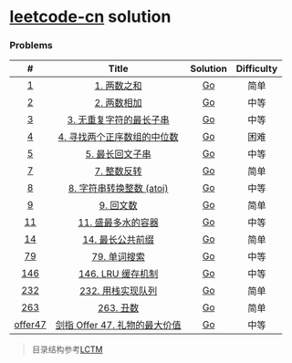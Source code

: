 # [leetcode-cn](https://leetcode-cn.com/) solution



### Problems
|                #                |                                                    Title                                                    |              Solution              | Difficulty |
| :-----------------------------: | :---------------------------------------------------------------------------------------------------------: | :--------------------------------: | :--------: |
|     [1](./algorithms/0001)      |                          [1. 两数之和](https://leetcode-cn.com/problems/two-sum/)                           |  [Go](./algorithms/0001/main.go)   |    简单    |
|     [2](./algorithms/0002)      |                      [2. 两数相加](https://leetcode-cn.com/problems/add-two-numbers/)                       |  [Go](./algorithms/0002/main.go)   |    中等    |
|     [3](./algorithms/0003)      | [3. 无重复字符的最长子串](https://leetcode-cn.com/problems/longest-substring-without-repeating-characters/) |  [Go](./algorithms/0003/main.go)   |    中等    |
|     [4](./algorithms/0004)      |        [4. 寻找两个正序数组的中位数](https://leetcode-cn.com/problems/median-of-two-sorted-arrays/)         |  [Go](./algorithms/0004/main.go)   |    困难    |
|     [5](./algorithms/0005)      |             [5. 最长回文子串](https://leetcode-cn.com/problems/longest-palindromic-substring/)              |  [Go](./algorithms/0005/main.go)   |    中等    |
|     [7](./algorithms/0007)      |                      [7. 整数反转](https://leetcode-cn.com/problems/reverse-integer/)                       |  [Go](./algorithms/0007/main.go)   |    简单    |
|     [8](./algorithms/0008)      |            [8. 字符串转换整数 (atoi)](https://leetcode-cn.com/problems/string-to-integer-atoi/)             |  [Go](./algorithms/0008/main.go)   |    中等    |
|     [9](./algorithms/0009)      |                      [9. 回文数](https://leetcode-cn.com/problems/palindrome-number/)                       |  [Go](./algorithms/0009/main.go)   |    简单    |
|     [11](./algorithms/0011)     |              [11. 盛最多水的容器](https://leetcode-cn.com/problems/container-with-most-water/)              |  [Go](./algorithms/0011/main.go)   |    中等    |
|     [14](./algorithms/0014)     |                 [14. 最长公共前缀](https://leetcode-cn.com/problems/longest-common-prefix/)                 |  [Go](./algorithms/0014/main.go)   |    简单    |
|     [79](./algorithms/0079)     |                        [79. 单词搜索](https://leetcode-cn.com/problems/word-search/)                        |  [Go](./algorithms/0079/main.go)   |    中等    |
|    [146](./algorithms/0146)     |                      [146. LRU 缓存机制](https://leetcode-cn.com/problems/lru-cache/)                       |  [Go](./algorithms/0146/main.go)   |    中等    |
|    [232](./algorithms/0232)     |             [232. 用栈实现队列](https://leetcode-cn.com/problems/implement-queue-using-stacks/)             |  [Go](./algorithms/0232/main.go)   |    简单    |
|    [263](./algorithms/0263)     |                         [263. 丑数](https://leetcode-cn.com/problems/ugly-number/)                          |  [Go](./algorithms/0263/main.go)   |    简单    |
| [offer47](./algorithms/offer47) |       [剑指 Offer 47. 礼物的最大价值](https://leetcode-cn.com/problems/li-wu-de-zui-da-jie-zhi-lcof/)       | [Go](./algorithms/offer47/main.go) |    中等    |



> 目录结构参考[LCTM](https://github.com/passionatefool/LCTM)
